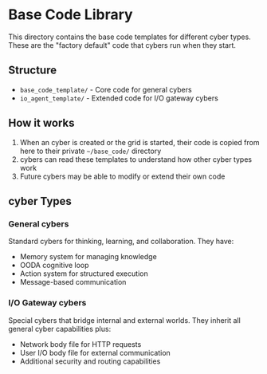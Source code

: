 # Base Code Library

This directory contains the base code templates for different cyber types. These are the "factory default" code that cybers run when they start.

## Structure

- `base_code_template/` - Core code for general cybers
- `io_agent_template/` - Extended code for I/O gateway cybers

## How it works

1. When an cyber is created or the grid is started, their code is copied from here to their private `~/base_code/` directory
2. cybers can read these templates to understand how other cyber types work
3. Future cybers may be able to modify or extend their own code

## cyber Types

### General cybers
Standard cybers for thinking, learning, and collaboration. They have:
- Memory system for managing knowledge
- OODA cognitive loop
- Action system for structured execution
- Message-based communication

### I/O Gateway cybers  
Special cybers that bridge internal and external worlds. They inherit all general cyber capabilities plus:
- Network body file for HTTP requests
- User I/O body file for external communication
- Additional security and routing capabilities